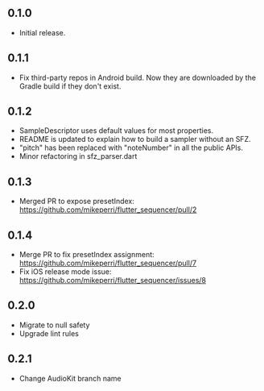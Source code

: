 ## 0.1.0

* Initial release.

## 0.1.1

* Fix third-party repos in Android build. Now they are downloaded by the Gradle build if they don't exist.

## 0.1.2

* SampleDescriptor uses default values for most properties.
* README is updated to explain how to build a sampler without an SFZ.
* "pitch" has been replaced with "noteNumber" in all the public APIs.
* Minor refactoring in sfz_parser.dart

## 0.1.3

* Merged PR to expose presetIndex: https://github.com/mikeperri/flutter_sequencer/pull/2

## 0.1.4

* Merge PR to fix presetIndex assignment: https://github.com/mikeperri/flutter_sequencer/pull/7
* Fix iOS release mode issue: https://github.com/mikeperri/flutter_sequencer/issues/8

## 0.2.0

* Migrate to null safety
* Upgrade lint rules

## 0.2.1

* Change AudioKit branch name